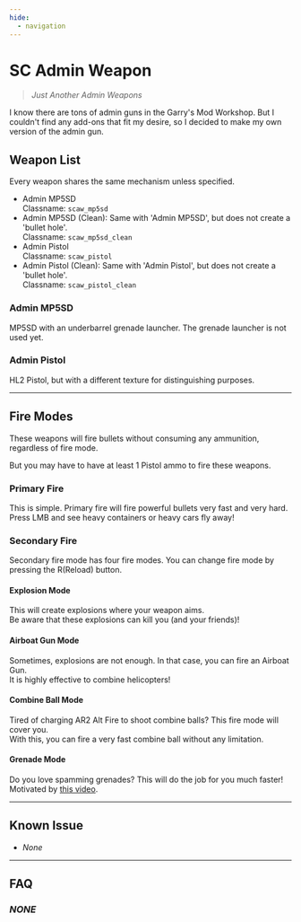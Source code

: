 ```yaml
---
hide:
  - navigation
---
```

# SC Admin Weapon

<steam-workshop itemid="3011567266"></steam-workshop>

> *Just Another Admin Weapons*

I know there are tons of admin guns in the Garry's Mod Workshop. But I couldn't find any add-ons that fit my desire, so I decided to make my own version of the admin gun.

## Weapon List

Every weapon shares the same mechanism unless specified.

* Admin MP5SD  
  Classname: `scaw_mp5sd`
* Admin MP5SD (Clean): Same with 'Admin MP5SD', but does not create a 'bullet hole'.  
  Classname: `scaw_mp5sd_clean`
* Admin Pistol  
  Classname: `scaw_pistol`
* Admin Pistol (Clean): Same with 'Admin Pistol', but does not create a 'bullet hole'.  
  Classname: `scaw_pistol_clean`

### Admin MP5SD

MP5SD with an underbarrel grenade launcher. The grenade launcher is not used yet.

### Admin Pistol

HL2 Pistol, but with a different texture for distinguishing purposes.

***

## Fire Modes

These weapons will fire bullets without consuming any ammunition, regardless of fire mode.

But you may have to have at least 1 Pistol ammo to fire these weapons.

### Primary Fire

This is simple. Primary fire will fire powerful bullets very fast and very hard.  
Press LMB and see heavy containers or heavy cars fly away!

### Secondary Fire

Secondary fire mode has four fire modes. You can change fire mode by pressing the R(Reload) button.

#### Explosion Mode

This will create explosions where your weapon aims.  
Be aware that these explosions can kill you (and your friends)!

#### Airboat Gun Mode

Sometimes, explosions are not enough. In that case, you can fire an Airboat Gun.  
It is highly effective to combine helicopters!

#### Combine Ball Mode

Tired of charging AR2 Alt Fire to shoot combine balls? This fire mode will cover you.  
With this, you can fire a very fast combine ball without any limitation.

#### Grenade Mode

Do you love spamming grenades? This will do the job for you much faster!  
Motivated by [this video](http://youtu.be/LJDTgsXsP0k).

***

## Known Issue

* *None*

***

## FAQ

### *NONE*
